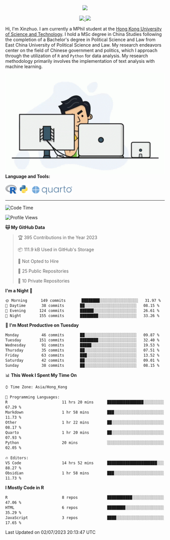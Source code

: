<div align='center'>
<img src='https://readme-typing-svg.herokuapp.com?font=ubuntu&color=4d3900&center=true&lines=HKUST+Mphil+in+SOSC;Focus+on+China;Code+for+PoliSci'/>
</div>

<p align='center'>
 <a href='https://www.linkedin.com/in/xinzhuo-huang-5161011ba/' target='_blank'>
        <img src='https://img.shields.io/badge/linkedin%20-%230077B5.svg?&style=for-the-badge&logo=linkedin&logoColor=white'/>
    </a>
 <a href='https://twitter.com/HsinchoH' target='_blank'>
        <img src='https://img.shields.io/badge/Twitter-1DA1F2?style=for-the-badge&logo=twitter&logoColor=white'/>
    </a>
    </p>
    
Hi, I'm Xinzhuo. I am currently a MPhil student at the [Hong Kong University of Science and Technology](https://sosc.hkust.edu.hk/node/613). I hold a MSc degree in China Studies following the completion of a Bachelor's degree in Political Science and Law from East China University of Political Science and Law. My research endeavors center on the field of Chinese government and politics, which I approach through the utilization of `R` and `Python` for data analysis. My research methodology primarily involves the implementation of text analysis with machine learning.




<img align='right' src="https://github.com/xinzhuohkust/xinzhuohkust/blob/main/programmer.gif" width="590">



**Language and Tools:**  

<code><img height="36" src="https://raw.githubusercontent.com/github/explore/80688e429a7d4ef2fca1e82350fe8e3517d3494d/topics/r/r.png"></code>
<code><img height="36" src="https://raw.githubusercontent.com/github/explore/80688e429a7d4ef2fca1e82350fe8e3517d3494d/topics/python/python.png"></code>
<code><img height="32" src="https://github.com/quarto-dev/quarto-r/blob/main/man/figures/quarto.png"></code>

---
<!--START_SECTION:waka-->
![Code Time](http://img.shields.io/badge/Code%20Time-676%20hrs%2046%20mins-blue)

![Profile Views](http://img.shields.io/badge/Profile%20Views-3-blue)

**🐱 My GitHub Data** 

> 🏆 395 Contributions in the Year 2023
 > 
> 📦 111.9 kB Used in GitHub's Storage 
 > 
> 🚫 Not Opted to Hire
 > 
> 📜 25 Public Repositories 
 > 
> 🔑 10 Private Repositories  
 > 
**I'm a Night 🦉** 

```text
🌞 Morning      149 commits       ████████░░░░░░░░░░░░░░░░░   31.97 % 
🌆 Daytime       38 commits       ██░░░░░░░░░░░░░░░░░░░░░░░   08.15 % 
🌃 Evening      124 commits       ██████░░░░░░░░░░░░░░░░░░░   26.61 % 
🌙 Night        155 commits       ████████░░░░░░░░░░░░░░░░░   33.26 % 

```
📅 **I'm Most Productive on Tuesday** 

```text
Monday          46 commits       ██░░░░░░░░░░░░░░░░░░░░░░░   09.87 % 
Tuesday        151 commits       ████████░░░░░░░░░░░░░░░░░   32.40 % 
Wednesday       91 commits       █████░░░░░░░░░░░░░░░░░░░░   19.53 % 
Thursday        35 commits       ██░░░░░░░░░░░░░░░░░░░░░░░   07.51 % 
Friday          63 commits       ███░░░░░░░░░░░░░░░░░░░░░░   13.52 % 
Saturday        42 commits       ██░░░░░░░░░░░░░░░░░░░░░░░   09.01 % 
Sunday          38 commits       ██░░░░░░░░░░░░░░░░░░░░░░░   08.15 % 

```


📊 **This Week I Spent My Time On** 

```text
⌚︎ Time Zone: Asia/Hong_Kong

💬 Programming Languages: 
R                        11 hrs 20 mins      ████████████████░░░░░░░░░   67.29 % 
Markdown                 1 hr 58 mins        ███░░░░░░░░░░░░░░░░░░░░░░   11.73 % 
Other                    1 hr 22 mins        ██░░░░░░░░░░░░░░░░░░░░░░░   08.17 % 
Quarto                   1 hr 20 mins        ██░░░░░░░░░░░░░░░░░░░░░░░   07.93 % 
Python                   20 mins             ░░░░░░░░░░░░░░░░░░░░░░░░░   02.05 % 

🔥 Editors: 
VS Code                  14 hrs 52 mins      ██████████████████████░░░   88.27 % 
Obsidian                 1 hr 58 mins        ███░░░░░░░░░░░░░░░░░░░░░░   11.73 % 

```

**I Mostly Code in R** 

```text
R                        8 repos             ███████████░░░░░░░░░░░░░░   47.06 % 
HTML                     6 repos             ████████░░░░░░░░░░░░░░░░░   35.29 % 
JavaScript               3 repos             ████░░░░░░░░░░░░░░░░░░░░░   17.65 % 

```



 Last Updated on 02/07/2023 20:13:47 UTC
<!--END_SECTION:waka-->
    
    
    
    
    
    
    
    
